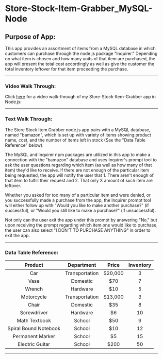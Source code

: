 # **Store-Stock-Item-Grabber_MySQL-Node**






## Purpose of App:
This app provides an assortment of items from a MySQL database in which customers can purchase through the node.js package "Inquirer." Depending on what item is chosen and how many units of that item are purchased, the app will present the total cost accordingly as well as give the customer the total inventory leftover for that item proceeding the purchase.

---

### Video Walk Through:
Click [here](https://www.youtube.com/watch?v=Vufq5RRxQYA&t) for a video walk-through of my Store-Stock-Item-Grabber app in Node.js:

---

### Text Walk Through:
The Store Stock Item Grabber node.js app pairs with a MySQL database, named "bamazon", which is set up with variety of items showing product name, cost, and the number of items left in stock (See the "Data Table Reference" below).

The MySQL and Inquirer npm packages are utilized in this app to make a connection with the "bamazon" database and uses Inquirer's prompt tool to ask the user questions regarding which item (as well as how many of that item) they'd like to receive. If there are not enough of the particular item being requested, the app will notify the user that 
    1. There aren't enough of that item to fulfill their request and
    2. That only X amount of such item are leftover.

Whether you asked for too many of a particular item and were denied, or you successfully made a purchase from the app, the Inquirer prompt tool will either follow up with "Would you like to make another purchase?" (if successful), or "Would you still like to make a purchase?" (if unsuccessful).

Not only can the user exit the app under this prompt by answering "No," but upon receiving the prompt regarding which item one would like to purchase, the user can also select "I DON'T TO PURCHASE ANYTHING" in order to exit the app.

---

### Data Table Reference:

Product | Department | Price | Inventory
:---: | :---: | :---: | :---:
Car | Transportation | $20,000 | 3
Vase | Domestic | $70 | 7
Wrench | Hardware | $10 | 5
Motorcycle | Transportation | $13,000 | 3
Chair | Domestic | $35 | 8
Screwdriver | Hardware | $6 | 10
Math Textbook | School | $50 | 9
Spiral Bound Notebook | School | $10 | 12
Permanent Marker | School | $5 | 15
Electric Guitar | School | $200 | 50

---
